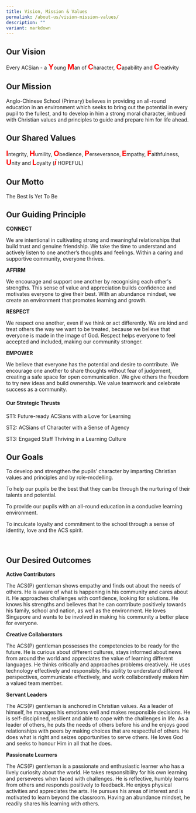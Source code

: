 ```yaml
---
title: Vision, Mission & Values
permalink: /about-us/vision-mission-values/
description: ""
variant: markdown
---
```

<h2><strong>Our Vision</strong></h2>
<p></p>




<p>Every ACSian - a <strong><span style="color:red;font-weight:bold;font-size:20px">Y</span></strong>oung <strong><span style="color:red;font-weight:bold;font-size:20px">M</span></strong>an of <strong><span style="color:red;font-weight:bold;font-size:20px">C</span></strong>haracter, <strong><span style="color:red;font-weight:bold;font-size:20px">C</span></strong>apability
and <strong><span style="color:red;font-weight:bold;font-size:20px">C</span></strong>reativity</p>
<h2><strong>Our Mission</strong></h2>
<p>Anglo-Chinese School (Primary) believes in providing an all-round education
in an environment which seeks to bring out the potential in every pupil
to the fullest, and to develop in him a strong moral character, imbued
with Christian values and principles to guide and prepare him for life
ahead.</p>
	
<h2><strong>Our Shared Values</strong></h2>
<p><strong><span style="color:red;font-weight:bold;font-size:20px">I</span></strong>ntegrity, <strong><span style="color:red;font-weight:bold;font-size:20px">H</span></strong>umility, <strong><span style="color:red;font-weight:bold;font-size:20px">O</span></strong>bedience, <strong><span style="color:red;font-weight:bold;font-size:20px">P</span></strong>erseverance,<strong> <span style="color:red;font-weight:bold;font-size:20px">E</span></strong>mpathy, <strong><span style="color:red;font-weight:bold;font-size:20px">F</span></strong>aithfulness, <strong><span style="color:red;font-weight:bold;font-size:20px">U</span></strong>nity
and <strong><span style="color:red;font-weight:bold;font-size:20px">L</span></strong>oyalty (<strong><em><span style="color:red;font-weight:bold;font-size:20px">i</span></em> </strong> HOPEFUL)</p>
<h2><strong>Our Motto</strong></h2>
<p>The Best Is Yet To Be</p>
<h2><strong>Our Guiding Principle</strong></h2>
<p><strong>CONNECT</strong>
</p>
<p>We are intentional in cultivating strong and meaningful relationships
that build trust and genuine friendship. We take the time to understand
and actively listen to one another’s thoughts and feelings. Within a caring
and supportive community, everyone thrives.</p>
<p><strong>AFFIRM</strong>
</p>
<p>We encourage and support one another by recognising each other's strengths.
This sense of value and appreciation builds confidence and motivates everyone
to give their best. With an abundance mindset, we create an environment
that promotes learning and growth.</p>
<p><strong>RESPECT</strong>
</p>
<p>We respect one another, even if we think or act differently. We are kind
and treat others the way we want to be treated, because we believe that
everyone is made in the image of God. Respect helps everyone to feel accepted
and included, making our community stronger.</p>
<p><strong>EMPOWER</strong>
</p>
<p>We believe that everyone has the potential and desire to contribute. We
encourage one another to share thoughts without fear of judgement, creating
a safe space for open communication. We give others the freedom to try
new ideas and build ownership. We value teamwork and celebrate success
as a community.</p>
<h4><strong>Our Strategic Thrusts</strong></h4>
<p>ST1: Future-ready ACSians with a Love for Learning</p>
<p>ST2: ACSians of Character with a Sense of Agency</p>
<p>ST3: Engaged Staff Thriving in a Learning Culture</p>
<h2><strong>Our Goals</strong></h2>
<p>To develop and strengthen the pupils’ character by imparting Christian
values and principles and by role-modelling.</p>
<p>To help our pupils be the best that they can be through the nurturing
of their talents and potential.</p>
<p>To provide our pupils with an all-round education in a conducive learning
environment.</p>
<p>To inculcate loyalty and commitment to the school through a sense of
identity, love and the ACS spirit.</p>
<p>
<br>
</p>
<h2><strong>Our Desired Outcomes</strong></h2>
<p><strong>Active Contributors</strong>
</p>
<p>The ACS(P) gentleman shows empathy and finds out about the needs of others.
He is aware of what is happening in his community and cares about it. He
approaches challenges with confidence, looking for solutions. He knows
his strengths and believes that he can contribute positively towards his
family, school and nation, as well as the environment. He loves Singapore
and wants to be involved in making his community a better place for everyone.</p>
<p><strong>Creative Collaborators</strong>
</p>
<p>The ACS(P) gentleman possesses the competencies to be ready for the future.
He is curious about different cultures, stays informed about news from
around the world and appreciates the value of learning different languages.
He thinks critically and approaches problems creatively. He uses technology
effectively and responsibly. His ability to understand different perspectives,
communicate effectively, and work collaboratively makes him a valued team
member.</p>
<p><strong>Servant Leaders</strong>
</p>
<p>The ACS(P) gentleman is anchored in Christian values. As a leader of himself,
he manages his emotions well and makes responsible decisions. He is self-disciplined,
resilient and able to cope with the challenges in life. As a leader of
others, he puts the needs of others before his and he enjoys good relationships
with peers by making choices that are respectful of others. He does what
is right and seizes opportunities to serve others. He loves God and seeks
to honour Him in all that he does.</p>
<p><strong>Passionate Learners</strong>
</p>
<p>The ACS(P) gentleman is a passionate and enthusiastic learner who has
a lively curiosity about the world. He takes responsibility for his own
learning and perseveres when faced with challenges. He is reflective, humbly
learns from others and responds positively to feedback. He enjoys physical
activities and appreciates the arts. He pursues his areas of interest and
is motivated to learn beyond the classroom. Having an abundance mindset,
he readily shares his learning with others.</p>
<p></p>
<p></p>